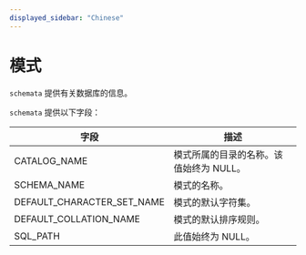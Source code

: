 ```yaml
---
displayed_sidebar: "Chinese"
---
```


# 模式

`schemata` 提供有关数据库的信息。

`schemata` 提供以下字段：

| 字段                       | 描述                                    |
| -------------------------- | --------------------------------------- |
| CATALOG_NAME               | 模式所属的目录的名称。该值始终为 NULL。 |
| SCHEMA_NAME                | 模式的名称。                            |
| DEFAULT_CHARACTER_SET_NAME | 模式的默认字符集。                      |
| DEFAULT_COLLATION_NAME     | 模式的默认排序规则。                    |
| SQL_PATH                   | 此值始终为 NULL。                       |
